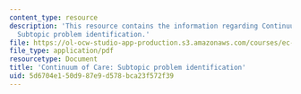```yaml
---
content_type: resource
description: 'This resource contains the information regarding Continuum of Care:
  Subtopic problem identification.'
file: https://ol-ocw-studio-app-production.s3.amazonaws.com/courses/ec-s11-engineering-capacity-in-community-based-healthcare-fall-2005/5d6704e150d987e9d578bca23f572f39_MITEC_S11F05_link_intro.pdf
file_type: application/pdf
resourcetype: Document
title: 'Continuum of Care: Subtopic problem identification'
uid: 5d6704e1-50d9-87e9-d578-bca23f572f39
---
```

